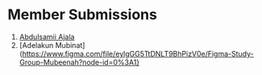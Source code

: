 # Member Submissions

1. [Abdulsamii Ajala](https://www.figma.com/file/eVIvWuqOF8ktgOulT1NcVb/Figma-Study-Group-Abdulsamii-Ajala?node-id=0%3A1)
2. [Adelakun Mubinat](https://www.figma.com/file/eylgGG5TtDNLT9BhPizV0e/Figma-Study-Group-Mubeenah?node-id=0%3A1}
